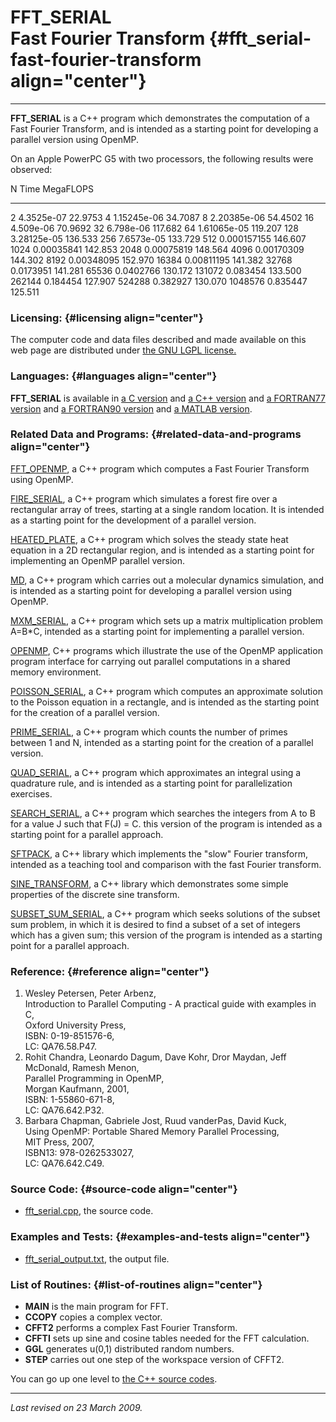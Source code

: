 FFT\_SERIAL\
Fast Fourier Transform {#fft_serial-fast-fourier-transform align="center"}
======================

------------------------------------------------------------------------

**FFT\_SERIAL** is a C++ program which demonstrates the computation of a
Fast Fourier Transform, and is intended as a starting point for
developing a parallel version using OpenMP.

On an Apple PowerPC G5 with two processors, the following results were
observed:

  N         Time          MegaFLOPS
  --------- ------------- -----------
  2         4.3525e-07    22.9753
  4         1.15245e-06   34.7087
  8         2.20385e-06   54.4502
  16        4.509e-06     70.9692
  32        6.798e-06     117.682
  64        1.61065e-05   119.207
  128       3.28125e-05   136.533
  256       7.6573e-05    133.729
  512       0.000157155   146.607
  1024      0.00035841    142.853
  2048      0.00075819    148.564
  4096      0.00170309    144.302
  8192      0.00348095    152.970
  16384     0.00811195    141.382
  32768     0.0173951     141.281
  65536     0.0402766     130.172
  131072    0.083454      133.500
  262144    0.184454      127.907
  524288    0.382927      130.070
  1048576   0.835447      125.511

### Licensing: {#licensing align="center"}

The computer code and data files described and made available on this
web page are distributed under [the GNU LGPL
license.](../../txt/gnu_lgpl.txt)

### Languages: {#languages align="center"}

**FFT\_SERIAL** is available in [a C
version](../../c_src/fft_serial/fft_serial.html) and [a C++
version](../../cpp_src/fft_serial/fft_serial.html) and [a FORTRAN77
version](../../f77_src/fft_serial/fft_serial.html) and [a FORTRAN90
version](../../f_src/fft_serial/fft_serial.html) and [a MATLAB
version](../../m_src/fft_serial/fft_serial.html).

### Related Data and Programs: {#related-data-and-programs align="center"}

[FFT\_OPENMP](../../cpp_src/fft_openmp/fft_openmp.html), a C++ program
which computes a Fast Fourier Transform using OpenMP.

[FIRE\_SERIAL](../../cpp_src/fire_serial/fire_serial.html), a C++
program which simulates a forest fire over a rectangular array of trees,
starting at a single random location. It is intended as a starting point
for the development of a parallel version.

[HEATED\_PLATE](../../cpp_src/heated_plate/heated_plate.html), a C++
program which solves the steady state heat equation in a 2D rectangular
region, and is intended as a starting point for implementing an OpenMP
parallel version.

[MD](../../cpp_src/md/md.html), a C++ program which carries out a
molecular dynamics simulation, and is intended as a starting point for
developing a parallel version using OpenMP.

[MXM\_SERIAL](../../cpp_src/mxm_serial/mxm_serial.html), a C++ program
which sets up a matrix multiplication problem A=B\*C, intended as a
starting point for implementing a parallel version.

[OPENMP](../../cpp_src/openmp/openmp.html), C++ programs which
illustrate the use of the OpenMP application program interface for
carrying out parallel computations in a shared memory environment.

[POISSON\_SERIAL](../../cpp_src/poisson_serial/poisson_serial.html), a
C++ program which computes an approximate solution to the Poisson
equation in a rectangle, and is intended as the starting point for the
creation of a parallel version.

[PRIME\_SERIAL](../../cpp_src/prime_serial/prime_serial.html), a C++
program which counts the number of primes between 1 and N, intended as a
starting point for the creation of a parallel version.

[QUAD\_SERIAL](../../cpp_src/quad_serial/quad_serial.html), a C++
program which approximates an integral using a quadrature rule, and is
intended as a starting point for parallelization exercises.

[SEARCH\_SERIAL](../../cpp_src/search_serial/search_serial.html), a C++
program which searches the integers from A to B for a value J such that
F(J) = C. this version of the program is intended as a starting point
for a parallel approach.

[SFTPACK](../../cpp_src/sftpack/sftpack.html), a C++ library which
implements the "slow" Fourier transform, intended as a teaching tool and
comparison with the fast Fourier transform.

[SINE\_TRANSFORM](../../cpp_src/sine_transform/sine_transform.html), a
C++ library which demonstrates some simple properties of the discrete
sine transform.

[SUBSET\_SUM\_SERIAL](../../cpp_src/subset_sum_serial/subset_sum_serial.html),
a C++ program which seeks solutions of the subset sum problem, in which
it is desired to find a subset of a set of integers which has a given
sum; this version of the program is intended as a starting point for a
parallel approach.

### Reference: {#reference align="center"}

1.  Wesley Petersen, Peter Arbenz,\
    Introduction to Parallel Computing - A practical guide with examples
    in C,\
    Oxford University Press,\
    ISBN: 0-19-851576-6,\
    LC: QA76.58.P47.
2.  Rohit Chandra, Leonardo Dagum, Dave Kohr, Dror Maydan, Jeff
    McDonald, Ramesh Menon,\
    Parallel Programming in OpenMP,\
    Morgan Kaufmann, 2001,\
    ISBN: 1-55860-671-8,\
    LC: QA76.642.P32.
3.  Barbara Chapman, Gabriele Jost, Ruud vanderPas, David Kuck,\
    Using OpenMP: Portable Shared Memory Parallel Processing,\
    MIT Press, 2007,\
    ISBN13: 978-0262533027,\
    LC: QA76.642.C49.

### Source Code: {#source-code align="center"}

-   [fft\_serial.cpp](fft_serial.cpp), the source code.

### Examples and Tests: {#examples-and-tests align="center"}

-   [fft\_serial\_output.txt](fft_serial_output.txt), the output file.

### List of Routines: {#list-of-routines align="center"}

-   **MAIN** is the main program for FFT.
-   **CCOPY** copies a complex vector.
-   **CFFT2** performs a complex Fast Fourier Transform.
-   **CFFTI** sets up sine and cosine tables needed for the FFT
    calculation.
-   **GGL** generates u(0,1) distributed random numbers.
-   **STEP** carries out one step of the workspace version of CFFT2.

You can go up one level to [the C++ source codes](../cpp_src.html).

------------------------------------------------------------------------

*Last revised on 23 March 2009.*
